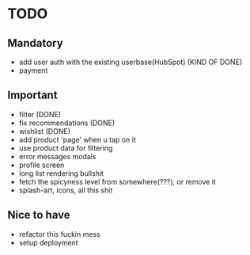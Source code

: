 # TODO

## Mandatory
- add user auth with the existing userbase(HubSpot) (KIND OF DONE)
- payment

## Important
- filter (DONE)
- fix recommendations (DONE)
- wishlist (DONE)
- add product 'page' when u tap on it
- use product data for filtering
- error messages modals
- profile screen
- long list rendering bullshit
- fetch the spicyness level from somewhere(???), or remove it
- splash-art, icons, all this shit

## Nice to have
- refactor this fuckin mess
- setup deployment
